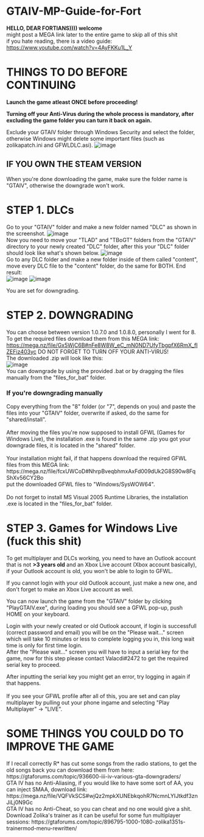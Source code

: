 # GTAIV-MP-Guide-for-Fort

**HELLO, DEAR FORTIANS)))) welcome**<br>
might post a MEGA link later to the entire game to skip all of this shit<br>
if you hate reading, there is a video guide: https://www.youtube.com/watch?v=4AyFKKu1L_Y

<h1>THINGS TO DO BEFORE CONTINUING</h1>

**Launch the game atleast ONCE before proceeding!**

**Turning off your Anti-Virus during the whole process is mandatory, after excluding the game folder you can turn it back on again.**

Exclude your GTAIV folder through Windows Security and select the folder, otherwise Windows might delete some important files (such as zolikapatch.ini and GFWLDLC.asi).
![image](https://user-images.githubusercontent.com/69086253/179052244-aa317873-2433-41b4-9ab2-6d185e8e14d7.png)

<h2>IF YOU OWN THE STEAM VERSION</h2>
When you're done downloading the game, make sure the folder name is "GTAIV", otherwise the downgrade won't work.

<h1>STEP 1. DLCs</h1>

Go to your "GTAIV" folder and make a new folder named "DLC" as shown in the screenshot.
![image](https://user-images.githubusercontent.com/69086253/179053328-ca707597-c6af-4d59-9332-1bf88ae0c7a5.png)<br>
Now you need to move your "TLAD" and "TBoGT" folders from the "GTAIV" directory to your newly created "DLC" folder, after this your "DLC" folder should look like what's shown below.
![image](https://user-images.githubusercontent.com/69086253/179053705-c6ecd965-950c-4ecd-a79e-783309185b10.png)<br>
Go to any DLC folder and make a new folder inside of them called "content", move every DLC file to the "content" folder, do the same for BOTH.
End result:<br>
![image](https://user-images.githubusercontent.com/69086253/179054201-9cab65ad-f103-4132-87bb-a49b2dee8c3a.png)
![image](https://user-images.githubusercontent.com/69086253/179054241-c4d31d12-3060-46dc-8913-5bfb836bc76d.png)<br>

You are set for downgrading.

<h1>STEP 2. DOWNGRADING</h1>

You can choose between version 1.0.7.0 and 1.0.8.0, personally I went for 8.
To get the required files download them from this MEGA link: https://mega.nz/file/Gx5WjC6B#nFe8W8W_eC_mN0ND7UfyTbgpfX6RmX_fIZEFiz403yc
DO NOT FORGET TO TURN OFF YOUR ANTI-VIRUS!<br>
The downloaded .zip will look like this:<br>
![image](https://user-images.githubusercontent.com/69086253/179055516-e3e57900-943c-400e-a776-a81bce179599.png)
<br>You can downgrade by using the provided .bat or by dragging the files manually from the "files_for_bat" folder.
<h3>If you're downgrading manually</h3>
Copy everything from the "8" folder (or "7", depends on you) and paste the files into your "GTAIV" folder, overwrite if asked, do the same for "shared/install".<br>
<br>After moving the files you're now supposed to install GFWL (Games for Windows Live), the installation .exe is found in the same .zip you got your downgrade files, it is located in the "shared" folder.<br>
<br>Your installation might fail, if that happens download the required GFWL files from this MEGA link: https://mega.nz/file/fcxUWCoD#NhrpBveqbhmxAxFd009dUk2G8S90w8FqShXv56CY2Bo<br>
put the downloaded GFWL files to "Windows/SysWOW64".<br><br>
Do not forget to install MS Visual 2005 Runtime Libraries, the installation .exe is located in the "files_for_bat" folder.

<h1>STEP 3. Games for Windows Live (fuck this shit)</h1>

To get multiplayer and DLCs working, you need to have an Outlook account that is not **>3 years old** and an Xbox Live account (Xbox account basically), if your Outlook account is old, you won't be able to login to GFWL.<br>

If you cannot login with your old Outlook account, just make a new one, and don't forget to make an Xbox Live account as well.<br>

You can now launch the game from the "GTAIV" folder by clicking "PlayGTAIV.exe", during loading you should see a GFWL pop-up, push HOME on your keyboard.<br>

Login with your newly created or old Outlook account, if login is successfull (correct password and email) you will be on the "Please wait..." screen which will take 10 minutes or less to complete logging you in, this long wait time is only for first time login.<br>
After the "Please wait..." screen you will have to input a serial key for the game, now for this step please contact Valacdi#2472 to get the required serial key to proceed.<br>

After inputting the serial key you might get an error, try logging in again if that happens.<br><br>
If you see your GFWL profile after all of this, you are set and can play multiplayer by pulling out your phone ingame and selecting "Play Multiplayer" -> "LIVE".

<h1>SOME THINGS YOU COULD DO TO IMPROVE THE GAME</h1>
If I recall correctly R* has cut some songs from the radio stations, to get the old songs back you can download them from here: https://gtaforums.com/topic/936600-iii-iv-various-gta-downgraders/<br>
GTA IV has no Anti-Aliasing, if you would like to have some sort of AA, you can inject SMAA, download link: https://mega.nz/file/VQFVkSCS#wjQz2mpkXUNEbkqohR7NcmnLYIJtkdf3znJiLj0N9Gc<br>
GTA IV has no Anti-Cheat, so you can cheat and no one would give a shit. Download Zolika's trainer as it can be useful for some fun multiplayer sessions: https://gtaforums.com/topic/896795-1000-1080-zolika1351s-trainermod-menu-rewritten/
